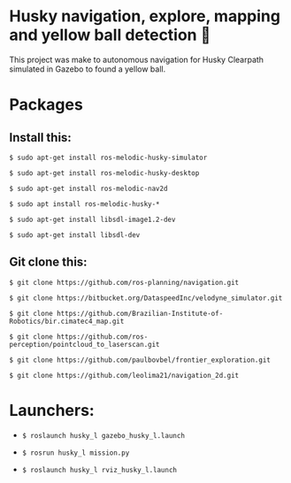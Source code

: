# **Husky navigation, explore, mapping and yellow ball detection** :wolf: 

This project was make to autonomous navigation for Husky Clearpath simulated in Gazebo to found a yellow ball.

# **Packages**
Install this:
---

`$ sudo apt-get install ros-melodic-husky-simulator`

`$ sudo apt-get install ros-melodic-husky-desktop`

`$ sudo apt-get install ros-melodic-nav2d`

`$ sudo apt install ros-melodic-husky-*`

`$ sudo apt-get install libsdl-image1.2-dev`

`$ sudo apt-get install libsdl-dev`

Git clone this:
---

`$ git clone https://github.com/ros-planning/navigation.git`

`$ git clone https://bitbucket.org/DataspeedInc/velodyne_simulator.git`

`$ git clone https://github.com/Brazilian-Institute-of-Robotics/bir.cimatec4_map.git`

`$ git clone https://github.com/ros-perception/pointcloud_to_laserscan.git`

`$ git clone https://github.com/paulbovbel/frontier_exploration.git`

`$ git clone https://github.com/leolima21/navigation_2d.git`

# **Launchers:**

* `$ roslaunch husky_l gazebo_husky_l.launch`

* `$ rosrun husky_l mission.py`

* `$ roslaunch husky_l rviz_husky_l.launch`
